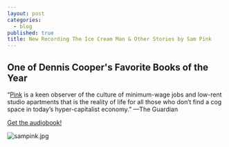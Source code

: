 ```yaml
---
layout: post
categories:
  - blog
published: true
title: New Recording The Ice Cream Man & Other Stories by Sam Pink
---
```


##  One of Dennis Cooper's Favorite Books of the Year

“[Pink](https://thetalkingbook.org/the-ice-cream-man) is a keen observer of the culture of minimum-wage jobs and low-rent studio apartments that is the reality of life for all those who don’t find a cog space in today’s hyper-capitalist economy.” —The Guardian

[Get the audiobook!](https://thetalkingbook.org/the-ice-cream-man)

![sampink.jpg]({{site.baseurl}}/media/sampink.jpg)
